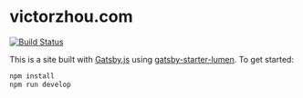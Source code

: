 # victorzhou.com

[![Build Status](https://travis-ci.com/arcestia/SketchyTwo.svg?branch=master)](https://travis-ci.com/arcestia/SketchyTwo)

This is a site built with [Gatsby.js](https://www.gatsbyjs.org/) using [gatsby-starter-lumen](https://github.com/alxshelepenok/gatsby-starter-lumen). To get started:

```bash
npm install
npm run develop
```
